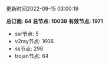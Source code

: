 更新时间2022-09-15 03:00:19

**总订阅: 64**
**总节点: 10038**
**有效节点: 1971**
- ssr节点: 5
- v2ray节点: 1606
- ss节点: 296
- trojan节点: 64
